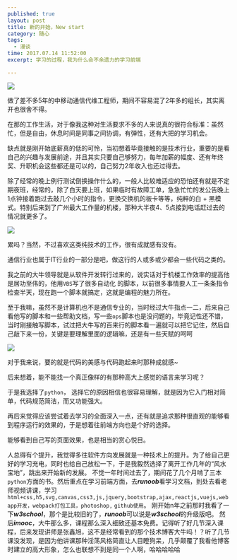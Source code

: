 ```yaml
---
published: true
layout: post
title: 新的开始，New start
category: 随心
tags: 
  - 漫谈
time: 2017.07.14 11:52:00
excerpt: 学习的过程，我为什么会不余遗力的学习前端

---
```

![](http://i.imgur.com/ZxUgWO6.jpg)

做了差不多5年的中移动通信代维工程师，期间不容易混了2年多的组长，其实离开也很舍不得。

在那的工作生活，对于像我这种对生活要求不多的人来说真的很符合标准：虽然忙，但是自由，休息时间是同事之间协调，有弹性，还有大把的学习机会。

缺点就是刚开始底薪真的低的可怜，当初想着毕竟接触的是技术行业，重要的是看自己的兴趣与发展前途，并且其实只要自己够努力，每年加薪的幅度、还有年终奖、升职机会这些都还是可以的，自己努力2年收入也还过得去。

除了经常的晚上例行测试倒换操作什么的，一般人比较难适应的恐怕还有就是不定期夜班，经常的，除了白天要上班，如果临时有故障工单，急急忙忙的发公告晚上1点钟接着跑过去敲几个小时的指令，更换交换机的板卡等等，纯粹的白 + 黑模式。特别后来到了广州最大工作量的机楼，那种大半夜4、5点接到电话赶过去的情况就更多了。

![](http://i.imgur.com/22ri0L7.jpg)

累吗？当然，不过喜欢这类纯技术的工作，很有成就感有没有。



通信行业也属于IT行业的一部分是吧，做这行的人或多或少都会一些代码之类的。

我之前的大牛领导就是从软件开发转行过来的，说实话对于机楼工作效率的提高他是居功至伟的，他用`VBS`写了很多自动化 的脚本，以前很多事情要人工一条条指令检查半天，现在跑一个脚本就搞定，这就是编程的魅力所在。

至于我嘛，虽然不是计算机也不是通信专业的，当时经过大牛指点一二，后来自己看他写的脚本和一些帮助文档，写一些`ops`脚本也是没问题的，毕竟记性还不错，当时刚接触写脚本，试过把大牛写的百来行的脚本看一遍就可以把它记住，然后自己敲下来一份，关键是要理解里面的逻辑嘛，还是有一些天赋的呵呵

![](http://i.imgur.com/rFFhf6O.jpg)


对于我来说，要的就是代码的美感与代码跑起来时那种成就感~

后来想着，能不能找一个真正像样的有那种高大上感觉的语言来学习呢？

于是我选择了`python`，
选择它的原因相信也很容易理解，就是因为它入门相对简单，代码规范简洁，而又功能强大。

再后来觉得应该尝试着去学习的全面深入一点，还有就是追求那种很直观的能够看到程序运行的效果的，于是想着往前端方向也是个好的选择。

能够看到自己写的页面效果，也是相当的赏心悦目。

人总得有个提升，我觉得多往软件方向发展就是一种技术上的提升。为了给自己更好的学习充电，同时也给自己放松一下，于是我毅然选择了离开工作几年的“风水宝地”，跳出来开始新的发展。
不觉一年时间过去了，期间花了几个月啃了三本`python`方面的书。然后重点在学习前端方面，去***runoob***看学习文档，到处去看老师视频讲课，学习`html+css,h5,svg,canvas,css3,js,jquery,bootstrap,ajax,reactjs,vuejs,webapp开发，webpack打包工具，photoshop,` 
`github使用`。
刚开始n年之前那时我看了一下***w3school***，那个是比较旧的了，***runoob***可以说是***w3school***的升级版吧。
然后***imooc***，大牛那么多，课程那么深入细致还基本免费。记得听了好几节深入课程，后来发现讲师是张鑫旭，这不是经常看到的那个技术博客大牛吗！？听了几节课没发现，是因为他讲课那种淫荡风格简直让人目瞪狗呆，几乎颠覆了我看他博客时建立的高大形象，怎么也联想不到是同一个人啊，哈哈哈哈哈




